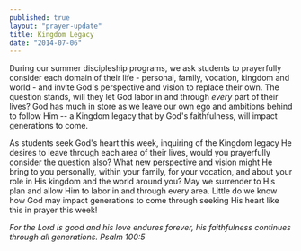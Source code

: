 ```yaml
---
published: true
layout: "prayer-update"
title: Kingdom Legacy
date: "2014-07-06"
---
```


During our summer discipleship programs, we ask students to prayerfully consider each domain of their life - personal, family, vocation, kingdom and world - and invite God's perspective and vision to replace their own.  The question stands, will they let God labor in and through *every* part of their lives?  God has much in store as we leave our own ego and ambitions behind to follow Him -- a Kingdom legacy that by God's faithfulness, will impact generations to come.  
 
As students seek God's heart this week, inquiring of the Kingdom legacy He desires to leave through each area of their lives, would you prayerfully consider the question also?  What new perspective and vision might He bring to you personally, within your family, for your vocation, and about your role in His kingdom and the world around you?  May we surrender to His plan and allow Him to labor in and through every area.  Little do we know how God may impact generations to come through seeking His heart like this in prayer this week!

*For the Lord is good and his love endures forever, his faithfulness continues through all generations. Psalm 100:5*